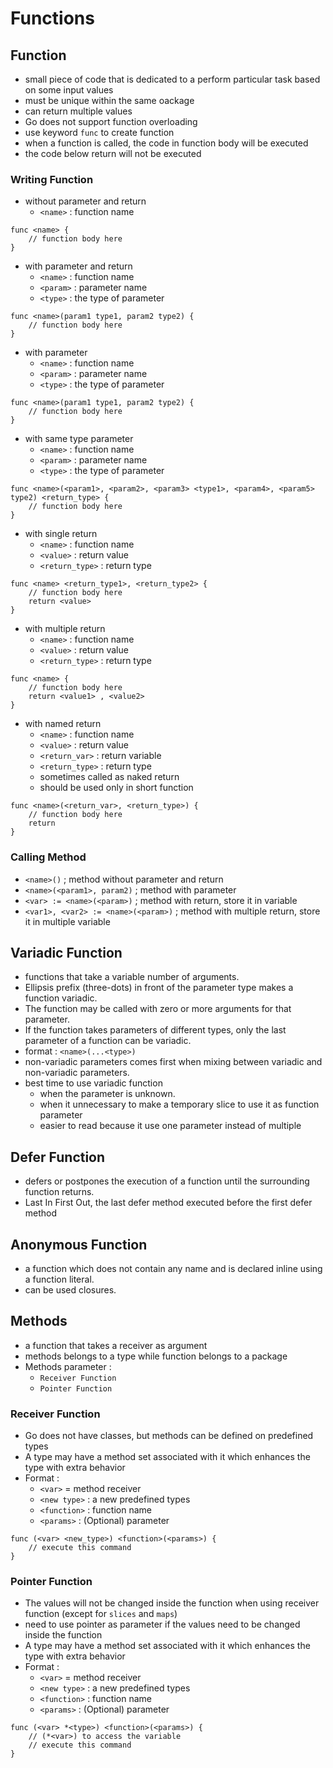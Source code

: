 # Functions

## Function
- small piece of code that is dedicated to a perform particular task based on some input values
- must be unique within the same oackage
- can return multiple values
- Go does not support function overloading
- use keyword `func` to create function
- when a function is called, the code in function body will be executed
- the code below return will not be executed

### Writing Function
- without parameter and return
    - `<name>` : function name
```
func <name> {
    // function body here
}
```
- with parameter and return
    - `<name>` : function name
    - `<param>` : parameter name
    - `<type>` : the type of parameter
```
func <name>(param1 type1, param2 type2) {
    // function body here
}
```
- with parameter
    - `<name>` : function name
    - `<param>` : parameter name
    - `<type>` : the type of parameter
```
func <name>(param1 type1, param2 type2) {
    // function body here
}
```
- with same type parameter
    - `<name>` : function name
    - `<param>` : parameter name
    - `<type>` : the type of parameter
```
func <name>(<param1>, <param2>, <param3> <type1>, <param4>, <param5> type2) <return_type> {
    // function body here
}
```
- with single return
    - `<name>` : function name
    - `<value>` : return value
    - `<return_type>` : return type
```
func <name> <return_type1>, <return_type2> {
    // function body here
    return <value>
}
```
- with multiple return
    - `<name>` : function name
    - `<value>` : return value
    - `<return_type>` : return type
```
func <name> {
    // function body here
    return <value1> , <value2>
}
```
- with named return
    - `<name>` : function name
    - `<value>` : return value
    - `<return_var>` : return variable
    - `<return_type>` : return type
    - sometimes called as naked return
    - should be used only in short function
```
func <name>(<return_var>, <return_type>) {
    // function body here
    return
}
```

### Calling Method
- `<name>()` ; method without parameter and return
- `<name>(<param1>, param2)` ; method with parameter
- `<var> := <name>(<param>)` ; method with return, store it in variable
- `<var1>, <var2> := <name>(<param>)` ; method with multiple return, store it in multiple variable

## Variadic Function
- functions that take a variable number of arguments.
- Ellipsis prefix (three-dots) in front of the parameter type makes a function variadic.
- The function may be called with zero or more arguments for that parameter.
- If the function takes parameters of different types, only the last parameter of a function can be variadic.
- format : `<name>(...<type>)` 
- non-variadic parameters comes first when mixing between variadic and non-variadic parameters.
- best time to use variadic function
    - when the parameter is unknown.
    - when it unnecessary to make a temporary slice to use it as function parameter
    - easier to read because it use one parameter instead of multiple

## Defer Function
- defers or postpones the execution of a function until the surrounding function returns.
- Last In First Out, the last defer method executed before the first defer method

## Anonymous Function
- a function which does not contain any name and is declared inline using a function literal.
- can be used closures.

## Methods
- a function that takes a receiver as argument
- methods belongs to a type while function belongs to a package
- Methods parameter : 
    - `Receiver Function`
    - `Pointer Function`

### Receiver Function
- Go does not have classes, but methods can be defined on predefined types
- A type may have a method set associated with it which enhances the type with extra behavior
- Format : 
    - `<var>` = method receiver 
    - `<new type>` : a new predefined types
    - `<function>` : function name
    - `<params>` : (Optional) parameter 
```
func (<var> <new_type>) <function>(<params>) {
    // execute this command
}
```

### Pointer Function
- The values will not be changed inside the function when using receiver function (except for `slices` and `maps`) 
- need to use pointer as parameter if the values need to be changed inside the function
- A type may have a method set associated with it which enhances the type with extra behavior
- Format : 
    - `<var>` = method receiver 
    - `<new type>` : a new predefined types
    - `<function>` : function name
    - `<params>` : (Optional) parameter
```
func (<var> *<type>) <function>(<params>) {
    // (*<var>) to access the variable
    // execute this command
}
```